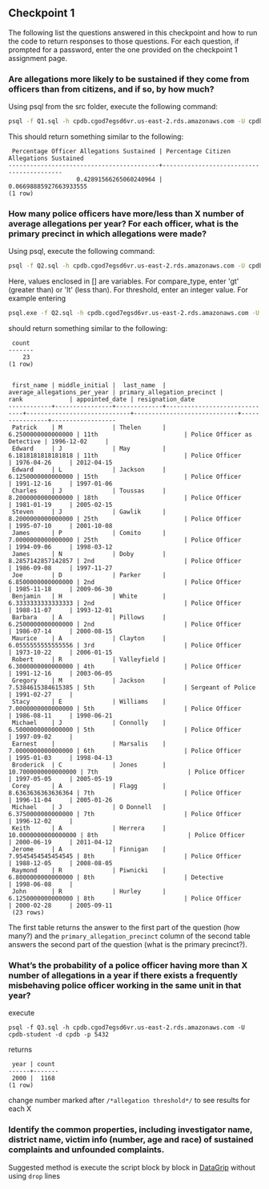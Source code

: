 ## Checkpoint 1
The following list the questions answered in this checkpoint and how to run the
code to return responses to those questions. For each question, if prompted for
a password, enter the one provided on the checkpoint 1 assignment page.

### Are allegations more likely to be sustained if they come from officers than from citizens, and if so, by how much? ###
Using psql from the src folder, execute the following command:
```bash
psql -f Q1.sql -h cpdb.cgod7egsd6vr.us-east-2.rds.amazonaws.com -U cpdb-student -d cpdb -p 5432
```
This should return something similar to the following:
```
 Percentage Officer Allegations Sustained | Percentage Citizen Allegations Sustained
------------------------------------------+------------------------------------------
                   0.42891566265060240964 |                   0.06698885927663933555
(1 row)
```

### How many police officers have more/less than X number of average allegations per year? For each officer, what is the primary precinct in which allegations were made? ###
Using psql, execute the following command:
```bash
psql -f Q2.sql -h cpdb.cgod7egsd6vr.us-east-2.rds.amazonaws.com -U cpdb-student -d cpdb -p 5432 -v compare_type="[ 'gt' | 'lt' ]" -v threshold="[integer]"
```
Here, values enclosed in [] are variables. For compare\_type, enter 'gt'
(greater than) or 'lt' (less than). For threshold, enter an integer value.
For example entering
```bash
psql.exe -f Q2.sql -h cpdb.cgod7egsd6vr.us-east-2.rds.amazonaws.com -U cpdb-student -d cpdb -p 5432 -v compare_type="'gt'" -v threshold="6"
```
should return something similar to the following:
```
 count
-------
    23
(1 row)


 first_name | middle_initial |  last_name  | average_allegations_per_year | primary_allegation_precinct |            rank             | appointed_date | resignation_date
------------+----------------+-------------+------------------------------+-----------------------------+-----------------------------+----------------+------------------
 Patrick    | M              | Thelen      |           6.2500000000000000 | 11th                        | Police Officer as Detective | 1996-12-02     |
 Edward     | J              | May         |           6.1818181818181818 | 11th                        | Police Officer              | 1976-04-26     | 2012-04-15
 Edward     | L              | Jackson     |           6.1250000000000000 | 15th                        | Police Officer              | 1991-12-16     | 1997-01-06
 Charles    | J              | Toussas     |           8.2000000000000000 | 18th                        | Police Officer              | 1981-01-19     | 2005-02-15
 Steven     | J              | Gawlik      |           8.2000000000000000 | 25th                        | Police Officer              | 1995-07-10     | 2001-10-08
 James      | P              | Comito      |           7.0000000000000000 | 25th                        | Police Officer              | 1994-09-06     | 1998-03-12
 James      | N              | Doby        |           8.2857142857142857 | 2nd                         | Police Officer              | 1986-09-08     | 1997-11-27
 Joe        | D              | Parker      |           6.8500000000000000 | 2nd                         | Police Officer              | 1985-11-18     | 2009-06-30
 Benjamin   | H              | White       |           6.3333333333333333 | 2nd                         | Police Officer              | 1988-11-07     | 1993-12-01
 Barbara    | A              | Pillows     |           6.2500000000000000 | 2nd                         | Police Officer              | 1986-07-14     | 2000-08-15
 Maurice    | A              | Clayton     |           6.0555555555555556 | 3rd                         | Police Officer              | 1973-10-22     | 2006-01-15
 Robert     | R              | Valleyfield |           6.3000000000000000 | 4th                         | Police Officer              | 1991-12-16     | 2003-06-05
 Gregory    | M              | Jackson     |           7.5384615384615385 | 5th                         | Sergeant of Police          | 1991-02-27     |
 Stacy      | E              | Williams    |           7.0000000000000000 | 5th                         | Police Officer              | 1986-08-11     | 1990-06-21
 Michael    | J              | Connolly    |           6.5000000000000000 | 5th                         | Police Officer              | 1997-09-02     |
 Earnest    |                | Marsalis    |           7.0000000000000000 | 6th                         | Police Officer              | 1995-01-03     | 1998-04-13
 Broderick  | C              | Jones       |          10.7000000000000000 | 7th                         | Police Officer              | 1997-05-05     | 2005-05-19
 Corey      | A              | Flagg       |           8.6363636363636364 | 7th                         | Police Officer              | 1996-11-04     | 2005-01-26
 Michael    | J              | O Donnell   |           6.3750000000000000 | 7th                         | Police Officer              | 1996-12-02     |
 Keith      | A              | Herrera     |          10.0000000000000000 | 8th                         | Police Officer              | 2000-06-19     | 2011-04-12
 Jerome     | A              | Finnigan    |           7.9545454545454545 | 8th                         | Police Officer              | 1988-12-05     | 2008-08-05
 Raymond    | R              | Piwnicki    |           6.8000000000000000 | 8th                         | Detective                   | 1998-06-08     |
 John       | R              | Hurley      |           6.1250000000000000 | 8th                         | Police Officer              | 2000-02-28     | 2005-09-11
 (23 rows)
```
The first table returns the answer to the first part of the question (how many?)
and the `primary_allegation_precinct` column of the second table answers the
second part of the question (what is the primary precinct?).

### What’s the probability of a police officer having more than X number of allegations in a year if there exists a frequently misbehaving police officer working in the same unit in that year? ###
execute
```
psql -f Q3.sql -h cpdb.cgod7egsd6vr.us-east-2.rds.amazonaws.com -U cpdb-student -d cpdb -p 5432
```
returns
```
 year | count 
------+-------
 2000 |  1168
(1 row)
```
change number marked after `/*allegation threshold*/` to see results for each X

### Identify the common properties, including investigator name, district name, victim info (number, age and race) of sustained complaints and unfounded complaints. ###
Suggested method is execute the script block by block in [DataGrip](https://www.jetbrains.com/datagrip/) without using `drop` lines